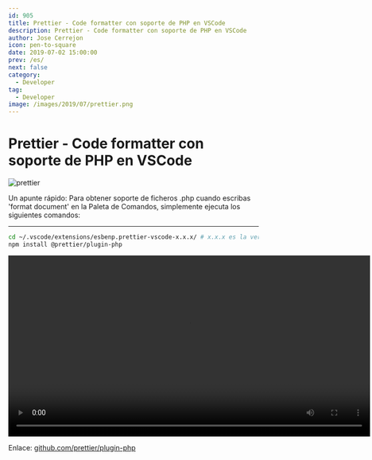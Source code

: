 ```yaml
---
id: 905
title: Prettier - Code formatter con soporte de PHP en VSCode
description: Prettier - Code formatter con soporte de PHP en VSCode
author: Jose Cerrejon
icon: pen-to-square
date: 2019-07-02 15:00:00
prev: /es/
next: false
category:
  - Developer
tag:
  - Developer
image: /images/2019/07/prettier.png
---
```


# Prettier - Code formatter con soporte de PHP en VSCode

![prettier](/images/2019/07/prettier.png)

Un apunte rápido: Para obtener soporte de ficheros .php cuando escribas 'format document' en la Paleta de Comandos, simplemente ejecuta los siguientes comandos:

- - -

```bash
cd ~/.vscode/extensions/esbenp.prettier-vscode-x.x.x/ # x.x.x es la version de la extension que tengas actualmente
npm install @prettier/plugin-php
```

<video width="728" controls>
  <source src="/videos/prettier-php.mp4" type="video/mp4">
  Your browser does not support HTML5 video.
</video>

Enlace: [github.com/prettier/plugin-php](https://github.com/prettier/plugin-php)